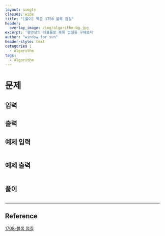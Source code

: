 ```yaml
--- 
layout: single
classes: wide
title: "[풀이] 백준 1708 볼록 껍질"
header:
  overlay_image: /img/algorithm-bg.jpg
excerpt: '평면상의 좌표들로 복록 껍질을 구해보자'
author: "window_for_sun"
header-style: text
categories :
  - Algorithm
tags:
  - Algorithm
---  
```


# 문제

## 입력

## 출력

## 예제 입력

```
```  

## 예제 출력

```
```  

## 풀이

```java
```  

---
## Reference
[1708-볼록 껍질](https://www.acmicpc.net/problem/1708)  
